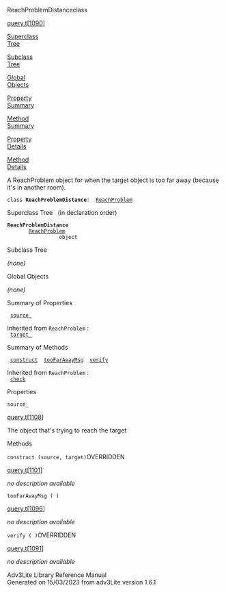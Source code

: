 ---
---
<span class="title">ReachProblemDistance</span><span class="type">class</span>

[query.t](../file/query.t.html)\[[1090](../source/query.t.html#1090)\]

[Superclass  
Tree](#_SuperClassTree_)

[Subclass  
Tree](#_SubClassTree_)

[Global  
Objects](#_ObjectSummary_)

[Property  
Summary](#_PropSummary_)

[Method  
Summary](#_MethodSummary_)

[Property  
Details](#_Properties_)

[Method  
Details](#_Methods_)

<div class="fdesc">

A ReachProblem object for when the target object is too far away
(because it's in another room).

`class `**`ReachProblemDistance`**` :   `[`ReachProblem`](../object/ReachProblem.html)

</div>

<span id="_SuperClassTree_"></span>

<div class="mjhd">

<span class="hdln">Superclass Tree</span>   (in declaration order)

</div>

**`ReachProblemDistance`**  
`         `[`ReachProblem`](../object/ReachProblem.html)  
`                 object`  
<span id="_SubClassTree_"></span>

<div class="mjhd">

<span class="hdln">Subclass Tree</span>  

</div>

*(none)* <span id="_ObjectSummary_"></span>

<div class="mjhd">

<span class="hdln">Global Objects</span>  

</div>

*(none)* <span id="_PropSummary_"></span>

<div class="mjhd">

<span class="hdln">Summary of Properties</span>  

</div>

` `[`source_`](#source_)`  `

Inherited from `ReachProblem` :  
` `[`target_`](../object/ReachProblem.html#target_)`  `

<span id="_MethodSummary_"></span>

<div class="mjhd">

<span class="hdln">Summary of Methods</span>  

</div>

` `[`construct`](#construct)`  `[`tooFarAwayMsg`](#tooFarAwayMsg)`  `[`verify`](#verify)`  `

Inherited from `ReachProblem` :  
` `[`check`](../object/ReachProblem.html#check)`  `

<span id="_Properties_"></span>

<div class="mjhd">

<span class="hdln">Properties</span>  

</div>

<span id="source_"></span>

`source_`

[query.t](../file/query.t.html)\[[1108](../source/query.t.html#1108)\]

<div class="desc">

The object that's trying to reach the target

</div>

<span id="_Methods_"></span>

<div class="mjhd">

<span class="hdln">Methods</span>  

</div>

<span id="construct"></span>

`construct (source, target)`<span class="rem">OVERRIDDEN</span>

[query.t](../file/query.t.html)\[[1101](../source/query.t.html#1101)\]

<div class="desc">

*no description available*

</div>

<span id="tooFarAwayMsg"></span>

`tooFarAwayMsg ( )`

[query.t](../file/query.t.html)\[[1096](../source/query.t.html#1096)\]

<div class="desc">

*no description available*

</div>

<span id="verify"></span>

`verify ( )`<span class="rem">OVERRIDDEN</span>

[query.t](../file/query.t.html)\[[1091](../source/query.t.html#1091)\]

<div class="desc">

*no description available*

</div>

<div class="ftr">

Adv3Lite Library Reference Manual  
Generated on 15/03/2023 from adv3Lite version 1.6.1

</div>
